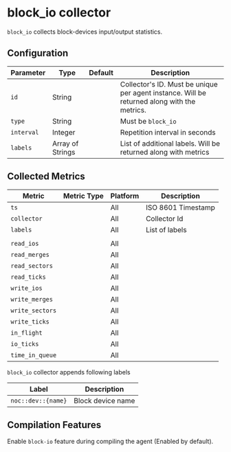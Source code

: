 # block_io collector

`block_io` collects block-devices input/output statistics.


## Configuration

| Parameter  | Type             | Default | Description                                                                                 |
| ---------- | ---------------- | ------- | ------------------------------------------------------------------------------------------- |
| `id`       | String           |         | Collector's ID. Must be unique per agent instance. Will be returned along with the metrics. |
| `type`     | String           |         | Must be `block_io`                                                                          |
| `interval` | Integer          |         | Repetition interval in seconds                                                              |
| `labels`   | Array of Strings |         | List of additional labels. Will be returned along with metrics                              |


## Collected Metrics

| Metric          | Metric Type | Platform | Description        |
| --------------- | ----------- | -------- | ------------------ |
| `ts`            |             | All      | ISO 8601 Timestamp |
| `collector`     |             | All      | Collector Id       |
| `labels`        |             | All      | List of labels     |
|                 |             |          |                    |
| `read_ios`      |             | All      |                    |
| `read_merges`   |             | All      |                    |
| `read_sectors`  |             | All      |                    |
| `read_ticks`    |             | All      |                    |
| `write_ios`     |             | All      |                    |
| `write_merges`  |             | All      |                    |
| `write_sectors` |             | All      |                    |
| `write_ticks`   |             | All      |                    |
| `in_flight`     |             | All      |                    |
| `io_ticks`      |             | All      |                    |
| `time_in_queue` |             | All      |                    |

`block_io` collector appends following labels

| Label              | Description       |
| ------------------ | ----------------- |
| `noc::dev::{name}` | Block device name |


## Compilation Features

Enable `block-io` feature during compiling the agent (Enabled by default).
